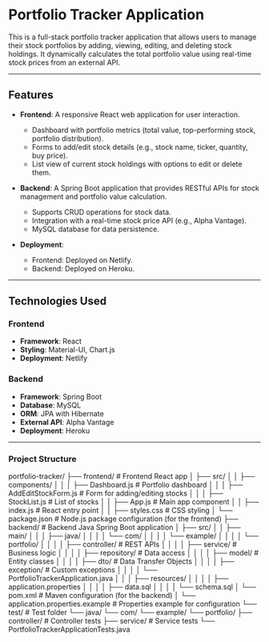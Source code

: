 # Portfolio Tracker Application

This is a full-stack portfolio tracker application that allows users to manage their stock portfolios by adding, viewing, editing, and deleting stock holdings. It dynamically calculates the total portfolio value using real-time stock prices from an external API.

---

## Features

- **Frontend**: A responsive React web application for user interaction.
  - Dashboard with portfolio metrics (total value, top-performing stock, portfolio distribution).
  - Forms to add/edit stock details (e.g., stock name, ticker, quantity, buy price).
  - List view of current stock holdings with options to edit or delete them.

- **Backend**: A Spring Boot application that provides RESTful APIs for stock management and portfolio value calculation.
  - Supports CRUD operations for stock data.
  - Integration with a real-time stock price API (e.g., Alpha Vantage).
  - MySQL database for data persistence.

- **Deployment**:
  - Frontend: Deployed on Netlify.
  - Backend: Deployed on Heroku.

---

## Technologies Used

### **Frontend**
- **Framework**: React
- **Styling**: Material-UI, Chart.js
- **Deployment**: Netlify

### **Backend**
- **Framework**: Spring Boot
- **Database**: MySQL
- **ORM**: JPA with Hibernate
- **External API**: Alpha Vantage
- **Deployment**: Heroku

---
### **Project Structure**
portfolio-tracker/
├── frontend/                          # Frontend React app
│   ├── src/
│   │   ├── components/
│   │   │   ├── Dashboard.js            # Portfolio dashboard
│   │   │   ├── AddEditStockForm.js     # Form for adding/editing stocks
│   │   │   ├── StockList.js            # List of stocks
│   │   ├── App.js                      # Main app component
│   │   ├── index.js                    # React entry point
│   │   ├── styles.css                  # CSS styling
│   └── package.json                    # Node.js package configuration (for the frontend)
├── backend/                           # Backend Java Spring Boot application
│   ├── src/
│   │   ├── main/
│   │   │   ├── java/
│   │   │   │   └── com/
│   │   │   │       └── example/
│   │   │   │           └── portfolio/
│   │   │   │               ├── controller/      # REST APIs
│   │   │   │               ├── service/         # Business logic
│   │   │   │               ├── repository/      # Data access
│   │   │   │               ├── model/           # Entity classes
│   │   │   │               ├── dto/             # Data Transfer Objects
│   │   │   │               ├── exception/       # Custom exceptions
│   │   │   │               └── PortfolioTrackerApplication.java
│   │   │   ├── resources/
│   │   │   │   ├── application.properties
│   │   │   │   ├── data.sql
│   │   │   │   └── schema.sql
│   └── pom.xml                          # Maven configuration (for the backend)
│   └── application.properties.example   # Properties example for configuration
└── test/                                # Test folder
    └── java/
        └── com/
            └── example/
                └── portfolio/
                    ├── controller/      # Controller tests
                    ├── service/         # Service tests
                    └── PortfolioTrackerApplicationTests.java


